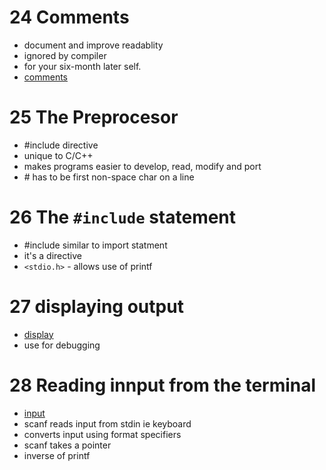 # 24 Comments

- document and improve readablity
- ignored by compiler
- for your six-month later self.
- [comments](comments.c)

# 25 The Preprocesor 

- #include directive
- unique to C/C++
- makes programs easier to develop, read, modify and port
- \# has to be first non-space char on a line 

# 26 The `#include` statement

- \#include similar to import statment
- it's a directive
- `<stdio.h>` - allows use of printf

# 27 displaying output

- [display](display.c)
- use for debugging

# 28 Reading innput from the terminal

- [input](input.c)
- scanf reads input from stdin ie keyboard
- converts input using format specifiers
- scanf takes a pointer
- inverse of printf
